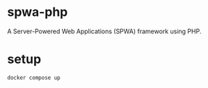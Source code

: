 # spwa-php
A Server-Powered Web Applications (SPWA) framework using PHP. 

# setup

```bash
docker compose up
```



